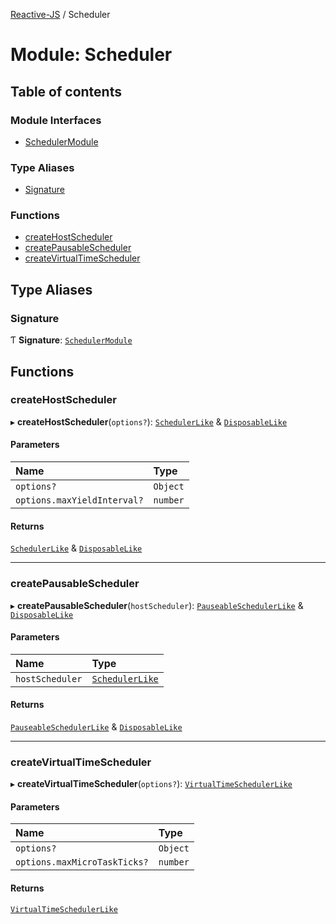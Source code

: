 [Reactive-JS](../README.md) / Scheduler

# Module: Scheduler

## Table of contents

### Module Interfaces

- [SchedulerModule](../interfaces/Scheduler.SchedulerModule.md)

### Type Aliases

- [Signature](Scheduler.md#signature)

### Functions

- [createHostScheduler](Scheduler.md#createhostscheduler)
- [createPausableScheduler](Scheduler.md#createpausablescheduler)
- [createVirtualTimeScheduler](Scheduler.md#createvirtualtimescheduler)

## Type Aliases

### Signature

Ƭ **Signature**: [`SchedulerModule`](../interfaces/Scheduler.SchedulerModule.md)

## Functions

### createHostScheduler

▸ **createHostScheduler**(`options?`): [`SchedulerLike`](../interfaces/types.SchedulerLike.md) & [`DisposableLike`](../interfaces/types.DisposableLike.md)

#### Parameters

| Name | Type |
| :------ | :------ |
| `options?` | `Object` |
| `options.maxYieldInterval?` | `number` |

#### Returns

[`SchedulerLike`](../interfaces/types.SchedulerLike.md) & [`DisposableLike`](../interfaces/types.DisposableLike.md)

___

### createPausableScheduler

▸ **createPausableScheduler**(`hostScheduler`): [`PauseableSchedulerLike`](../interfaces/types.PauseableSchedulerLike.md) & [`DisposableLike`](../interfaces/types.DisposableLike.md)

#### Parameters

| Name | Type |
| :------ | :------ |
| `hostScheduler` | [`SchedulerLike`](../interfaces/types.SchedulerLike.md) |

#### Returns

[`PauseableSchedulerLike`](../interfaces/types.PauseableSchedulerLike.md) & [`DisposableLike`](../interfaces/types.DisposableLike.md)

___

### createVirtualTimeScheduler

▸ **createVirtualTimeScheduler**(`options?`): [`VirtualTimeSchedulerLike`](../interfaces/types.VirtualTimeSchedulerLike.md)

#### Parameters

| Name | Type |
| :------ | :------ |
| `options?` | `Object` |
| `options.maxMicroTaskTicks?` | `number` |

#### Returns

[`VirtualTimeSchedulerLike`](../interfaces/types.VirtualTimeSchedulerLike.md)
